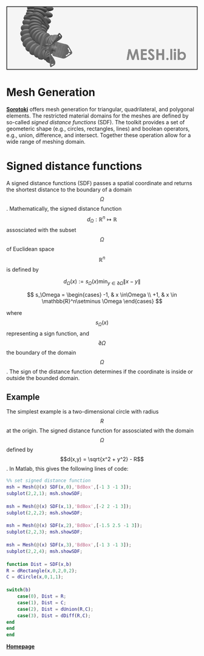 <script src="https://cdn.mathjax.org/mathjax/latest/MathJax.js?config=TeX-AMS-MML_HTMLorMML" type="text/javascript"></script> 
<div align="center"> <img src="./src/mesh.png" width="650"> </div>

# Mesh Generation
[**Sorotoki**](https://bjcaasenbrood.github.io/SorotokiCode/) offers mesh generation for triangular, quadrilateral, and polygonal elements. The restricted material domains for the meshes are defined by so-called *signed distance functions* (SDF). The toolkit provides a set of geometeric shape (e.g., circles, rectangles, lines) and boolean operators, e.g., union, difference, and intersect. Together these operation allow for a wide range of meshing domain. 

# Signed distance functions
A signed distance functions (SDF) passes a spatial coordinate and returns the shortest distance to the boundary of a domain $$\Omega$$. Mathematically, the signed distance function $$d_\Omega: \mathbb{R}^n \mapsto \mathbb{R}$$ assosciated with the subset $$\Omega$$ of Euclidean space $$\mathbb{R}^n$$ is defined by

$$ d_\Omega(x) := s_\Omega(x) \min_{y \in \partial \Omega} \lVert x - y \rVert$$ 

$$ s_\Omega = 
\begin{cases}
-1, & x \in\Omega \\
+1, & x \in \mathbb{R}^n\setminus \Omega
\end{cases}
$$

where $$s_\Omega(x)$$ representing a sign function, and $$\partial \Omega$$ the boundary of the domain $$\Omega$$. The sign of the distance function determines if the coordinate is inside or outside the bounded domain. 

## Example
The simplest example is a two-dimensional circle with radius $$R$$ at the origin. The signed distance function for assosciated with the domain $$\Omega$$ defined by $$d(x,y) = \sqrt{x^2 + y^2} - R$$. In Matlab, this gives the following lines of code:

```matlab
%% set signed distance function
msh = Mesh(@(x) SDF(x,0),'BdBox',[-1 3 -1 3]);
subplot(2,2,1); msh.showSDF;

msh = Mesh(@(x) SDF(x,1),'BdBox',[-2 2 -1 3]);
subplot(2,2,2); msh.showSDF;

msh = Mesh(@(x) SDF(x,2),'BdBox',[-1.5 2.5 -1 3]);
subplot(2,2,3); msh.showSDF;

msh = Mesh(@(x) SDF(x,3),'BdBox',[-1 3 -1 3]);
subplot(2,2,4); msh.showSDF;

function Dist = SDF(x,b)
R = dRectangle(x,0,2,0,2);
C = dCircle(x,0,1,1);

switch(b)
    case(0), Dist = R;
    case(1), Dist = C;
    case(2), Dist = dUnion(R,C);
    case(3), Dist = dDiff(R,C);
end
end
end
```

[**Homepage**](https://bjcaasenbrood.github.io/SorotokiCode/)
